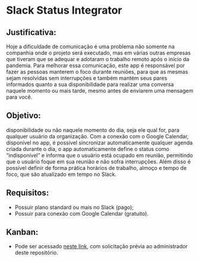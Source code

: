 # Slack Status Integrator


## Justificativa:

Hoje a dificuldade de comunicação é uma problema não somente na companhia onde o projeto será executado, mas em várias outras empresas que tiveram que se adequar e adotaram o trabalho remoto após o início da pandemia. Para melhorar essa comunicação, este app é responsável por fazer as pessoas manterem o foco durante reuniões, para que as mesmas sejam resolvidas sem interrupções e também mantém seus pares informados quanto a sua disponibilidade para realizar uma conversa naquele momento ou mais tarde, mesmo antes de enviarem uma mensagem para você.


## Objetivo:

disponibilidade ou não naquele momento do dia, seja ele qual for, para qualquer usuário da organização. Com a conexão com o Google Calendar, disponível no app, é possível sincronizar automaticamente qualquer agenda criada durante o dia, o app automaticamente define o status como “indisponível” e informa que o usuário está ocupado em reunião, permitindo que o usuário foque em sua reunião e não sofra interrupções. Além disso é possível definir de forma prática horários de trabalho, almoço e tempo de foco, que são atualizado em tempo no Slack.


## Requisitos:

- Possuir plano standard ou mais no Slack (pago);
- Possuir para conexão com Google Calendar (gratuito). 


## Kanban:

- Pode ser acessado [neste link](https://trello.com/b/95pP5cQb/tcc), com solicitação prévia ao administrador deste repositório.
